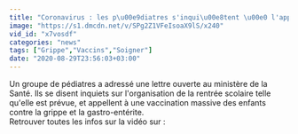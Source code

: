 ```yaml
---
title: "Coronavirus : les p\u00e9diatres s'inqui\u00e8tent \u00e0 l'approche de la rentr\u00e9e"
image: "https://s1.dmcdn.net/v/SPg2Z1VFeIsoaX9lS/x240"
vid_id: "x7vosdf"
categories: "news"
tags: ["Grippe","Vaccins","Soigner"]
date: "2020-08-29T23:56:03+03:00"
---
```

Un groupe de pédiatres a adressé une lettre ouverte au ministère de la Santé. Ils se disent inquiets sur l'organisation de la rentrée scolaire telle qu'elle est prévue, et appellent à une vaccination massive des enfants contre la grippe et la gastro-entérite.  <br>Retrouver toutes les infos sur la vidéo sur : 
